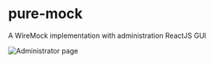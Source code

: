 # pure-mock
A WireMock implementation with administration ReactJS GUI

![Administrator page](https://github.com/nhutnguyenhong/pure-mock/blob/master/docs/screenshot.png)

